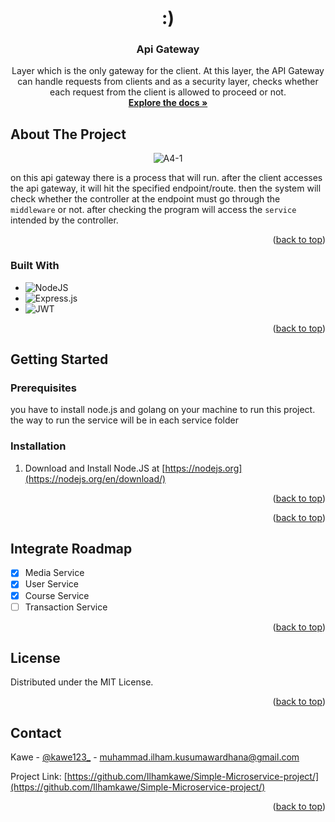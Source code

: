 <!-- PROJECT LOGO -->
<br />
<div align="center">

  <h1>:)</h1>

<h3 align="center">Api Gateway</h3>

  <p align="center">
    Layer which is the only gateway for the client. At this layer, the API Gateway can handle requests from clients and as a security layer, checks whether each request from the client is allowed to proceed or not.
    <br />
    <a href="https://github.com/github_username/repo_name"><strong>Explore the docs »</strong></a>
  </p>
</div>





<!-- ABOUT THE PROJECT -->
## About The Project

<p align="center">
  <img src="https://i.ibb.co/vxbSY2m/api-gateway.jpg" alt="A4-1" border="0" />
</p>

on this api gateway there is a process that will run. after the client accesses the api gateway, it will hit the specified endpoint/route. then the system will check whether the controller at the endpoint must go through the `middleware` or not. after checking the program will access the `service` intended by the controller.

<p align="right">(<a href="#readme-top">back to top</a>)</p>



### Built With

* ![NodeJS](https://img.shields.io/badge/node.js-6DA55F?style=for-the-badge&logo=node.js&logoColor=white)
* ![Express.js](https://img.shields.io/badge/express.js-%23404d59.svg?style=for-the-badge&logo=express&logoColor=%2361DAFB)
*	![JWT](https://img.shields.io/badge/JWT-black?style=for-the-badge&logo=JSON%20web%20tokens)

<p align="right">(<a href="#readme-top">back to top</a>)</p>



<!-- GETTING STARTED -->
## Getting Started


### Prerequisites

you have to install node.js and golang on your machine to run this project. the way to run the service will be in each service folder


### Installation

1. Download and Install Node.JS at [https://nodejs.org](https://nodejs.org/en/download/)


<p align="right">(<a href="#readme-top">back to top</a>)</p>


<p align="right">(<a href="#readme-top">back to top</a>)</p>



<!-- ROADMAP -->
## Integrate Roadmap

- [X] Media Service
- [X] User Service
- [X] Course Service
- [ ] Transaction Service

<p align="right">(<a href="#readme-top">back to top</a>)</p>

<!-- LICENSE -->
## License

Distributed under the MIT License.

<p align="right">(<a href="#readme-top">back to top</a>)</p>

<!-- CONTACT -->
## Contact

Kawe - [@kawe123_](https://www.instagram.com/kawe123_/) - muhammad.ilham.kusumawardhana@gmail.com

Project Link: [https://github.com/Ilhamkawe/Simple-Microservice-project/](https://github.com/Ilhamkawe/Simple-Microservice-project/)

<p align="right">(<a href="#readme-top">back to top</a>)</p>
